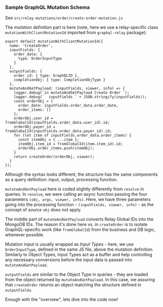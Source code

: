 ### Sample GraphQL Mutation Schema

See `src/relay-mutations/order/create-order-mutation.js`

The *mutation* definition part is here (note, here we use a relay-specific class `mutationWithClientMutationId` imported from `graphql-relay` package):
```
export default mutationWithClientMutationId({
  name: 'CreateOrder',
  inputFields: {
    order_data: {
      type: OrderInputType
    }
  },
  outputFields: {
    order_id: { type: GraphQLID },
    completionObj: { type: CompletionObjType }
  },
  mutateAndGetPayload: (inputFields, viewer, info) => {
    logger.debug(`in mutateAndGetPayload Create Order `);
    logger.debug(`  inputFields ` + JSON.stringify(inputFields));
    const orderObj = {
      order_date: inputFields.order_data.order_date,
      order_items: []
    };
    orderObj.user_id = fromGlobalId(inputFields.order_data.user_id).id;
    orderObj.payer_id = fromGlobalId(inputFields.order_data.payer_id).id;
    for (let item of inputFields.order_data.order_items) {
      const itemObj = { ...item };
      itemObj.item_id = fromGlobalId(item.item_id).id;
      orderObj.order_items.push(itemObj);
    }
    return createOrder(orderObj, viewer);
  }
});
```

Although the syntax looks different, the structure has the same components as a query definition: input, output, processing function.

`mutateAndGetPayload` here is coded slightly differently from `resolve` in queries. In `resolve`, we were calling an async function passing the four parameters `(obj, args, viewer, info)`. Here, we have three parameters going into the processing function - `(inputFields, viewer, info)` - as the concept of *source* `obj` does not apply. 

The middle part of `mutateAndGetPayload` converts Relay Global IDs into the MongoDB IDs. The reason it's done here vs. in `createOrder` is to isolate GraphQL-specific work (like `fromGlobalId`) from the business and DB logic, whenever possible.

Mutation input is usually wrapped as *Input Types* - here, we use `OrderInputType`, defined in the same JS file, above the mutation definition. Similarly to Object Types, Input Types act as a buffer and help controlling any necessary conversions before the input data is passed into `mutateAndGetPayload`. 

`outputFields` are similar to the Object Type in queries - they are loaded from the object returned by `mutateAndGetPayload`. In this case, we assuring that `createOrder` returns an object matching the structure defined in `outputFields`.

Enough with the "overview", lets dive into the code now!
